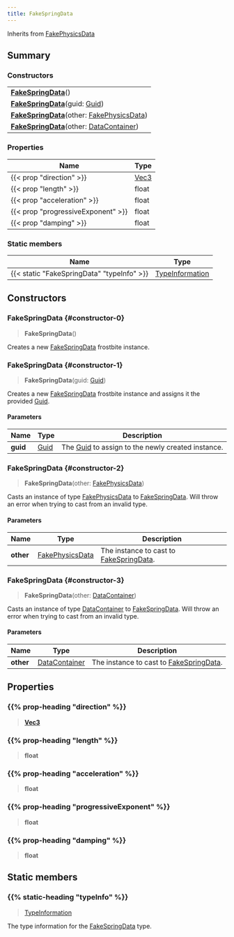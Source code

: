 ```yaml
---
title: FakeSpringData
---
```


Inherits from 
[FakePhysicsData](/vext/ref/fb/fakephysicsdata)

## Summary
### Constructors
| |
| ----------- |
| **[FakeSpringData](#constructor-0)**() |
| **[FakeSpringData](#constructor-1)**(guid: [Guid](/vext/ref/shared/class/guid)) |
| **[FakeSpringData](#constructor-2)**(other: [FakePhysicsData](/vext/ref/fb/fakephysicsdata)) |
| **[FakeSpringData](#constructor-3)**(other: [DataContainer](/vext/ref/shared/class/datacontainer)) |

### Properties
| Name | Type |
| ---- | ---- |
| {{< prop "direction" >}} | [Vec3](/vext/ref/shared/class/vec3) |
| {{< prop "length" >}} | float |
| {{< prop "acceleration" >}} | float |
| {{< prop "progressiveExponent" >}} | float |
| {{< prop "damping" >}} | float |

### Static members
| Name | Type |
| ---- | ---- |
| {{< static "FakeSpringData" "typeInfo" >}} | [TypeInformation](/vext/ref/shared/class/typeinformation) |

## Constructors
### FakeSpringData {#constructor-0}
> **FakeSpringData**()

Creates a new [FakeSpringData](/vext/ref/fb/fakespringdata) frostbite instance.

### FakeSpringData {#constructor-1}
> **FakeSpringData**(guid: [Guid](/vext/ref/shared/class/guid))

Creates a new [FakeSpringData](/vext/ref/fb/fakespringdata) frostbite instance and assigns it the provided [Guid](/vext/ref/shared/class/guid).

#### Parameters
| Name | Type | Description |
| ---- | ---- | ----------- |
| **guid** | [Guid](/vext/ref/shared/class/guid) | The [Guid](/vext/ref/shared/class/guid) to assign to the newly created instance. |

### FakeSpringData {#constructor-2}
> **FakeSpringData**(other: [FakePhysicsData](/vext/ref/fb/fakephysicsdata))

Casts an instance of type [FakePhysicsData](/vext/ref/fb/fakephysicsdata) to [FakeSpringData](/vext/ref/fb/fakespringdata). Will throw an error when trying to cast from an invalid type.

#### Parameters
| Name | Type | Description |
| ---- | ---- | ----------- |
| **other** | [FakePhysicsData](/vext/ref/fb/fakephysicsdata) | The instance to cast to [FakeSpringData](/vext/ref/fb/fakespringdata). |

### FakeSpringData {#constructor-3}
> **FakeSpringData**(other: [DataContainer](/vext/ref/shared/class/datacontainer))

Casts an instance of type [DataContainer](/vext/ref/shared/class/datacontainer) to [FakeSpringData](/vext/ref/fb/fakespringdata). Will throw an error when trying to cast from an invalid type.

#### Parameters
| Name | Type | Description |
| ---- | ---- | ----------- |
| **other** | [DataContainer](/vext/ref/shared/class/datacontainer) | The instance to cast to [FakeSpringData](/vext/ref/fb/fakespringdata). |

## Properties
### {{% prop-heading "direction" %}}
> **[Vec3](/vext/ref/shared/class/vec3)**

### {{% prop-heading "length" %}}
> **float**

### {{% prop-heading "acceleration" %}}
> **float**

### {{% prop-heading "progressiveExponent" %}}
> **float**

### {{% prop-heading "damping" %}}
> **float**

## Static members
### {{% static-heading "typeInfo" %}}
> [TypeInformation](/vext/ref/shared/class/typeinformation)

The type information for the [FakeSpringData](/vext/ref/fb/fakespringdata) type.

